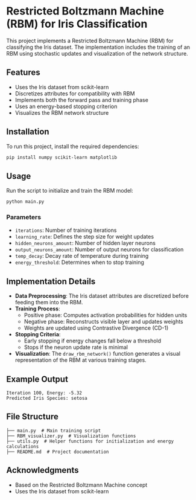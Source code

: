 # Restricted Boltzmann Machine (RBM) for Iris Classification

This project implements a Restricted Boltzmann Machine (RBM) for classifying the Iris dataset. The implementation includes the training of an RBM using stochastic updates and visualization of the network structure.

## Features
- Uses the Iris dataset from scikit-learn
- Discretizes attributes for compatibility with RBM
- Implements both the forward pass and training phase
- Uses an energy-based stopping criterion
- Visualizes the RBM network structure

## Installation
To run this project, install the required dependencies:
```bash
pip install numpy scikit-learn matplotlib
```

## Usage
Run the script to initialize and train the RBM model:
```bash
python main.py
```

### Parameters
- `iterations`: Number of training iterations
- `learning_rate`: Defines the step size for weight updates
- `hidden_neurons_amount`: Number of hidden layer neurons
- `output_neurons_amount`: Number of output neurons for classification
- `temp_decay`: Decay rate of temperature during training
- `energy_threshold`: Determines when to stop training

## Implementation Details
- **Data Preprocessing**: The Iris dataset attributes are discretized before feeding them into the RBM.
- **Training Process**:
  - Positive phase: Computes activation probabilities for hidden units
  - Negative phase: Reconstructs visible layer and updates weights
  - Weights are updated using Contrastive Divergence (CD-1)
- **Stopping Criteria**:
  - Early stopping if energy changes fall below a threshold
  - Stops if the neuron update rate is minimal
- **Visualization**: The `draw_rbm_network()` function generates a visual representation of the RBM at various training stages.

## Example Output
```
Iteration 100, Energy: -5.32
Predicted Iris Species: setosa
```

## File Structure
```
├── main.py  # Main training script
├── RBM_visualizer.py  # Visualization functions
├── utils.py  # Helper functions for initialization and energy calculations
├── README.md  # Project documentation
```

## Acknowledgments
- Based on the Restricted Boltzmann Machine concept
- Uses the Iris dataset from scikit-learn
